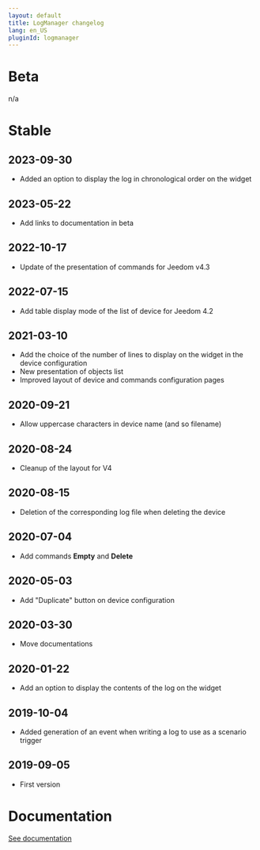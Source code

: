 ```yaml
---
layout: default
title: LogManager changelog
lang: en_US
pluginId: logmanager
---
```


# Beta

n/a

# Stable

## 2023-09-30

- Added an option to display the log in chronological order on the widget

## 2023-05-22

- Add links to documentation in beta

## 2022-10-17

- Update of the presentation of commands for Jeedom v4.3

## 2022-07-15

- Add table display mode of the list of device for Jeedom 4.2

## 2021-03-10

- Add the choice of the number of lines to display on the widget in the device configuration
- New presentation of objects list
- Improved layout of device and commands configuration pages

## 2020-09-21

- Allow uppercase characters in device name (and so filename)

## 2020-08-24

- Cleanup of the layout for V4

## 2020-08-15

- Deletion of the corresponding log file when deleting the device

## 2020-07-04

- Add commands **Empty** and **Delete**

## 2020-05-03

- Add "Duplicate" button on device configuration

## 2020-03-30

- Move documentations

## 2020-01-22

- Add an option to display the contents of the log on the widget

## 2019-10-04

- Added generation of an event when writing a log to use as a scenario trigger

## 2019-09-05

- First version

# Documentation

[See documentation]({{site.baseurl}}/{{page.pluginId}}/{{page.lang}})

